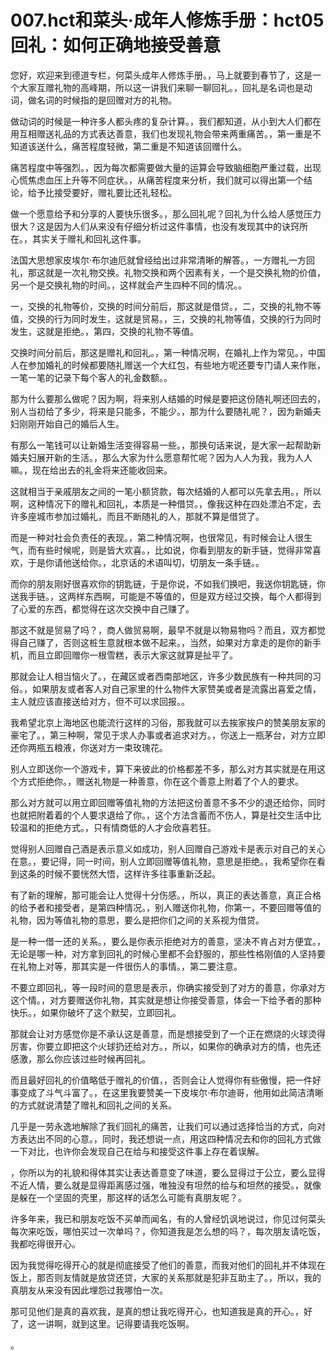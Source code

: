 # 007.hct和菜头·成年人修炼手册：hct05 回礼：如何正确地接受善意

您好，欢迎来到德道专栏，何菜头成年人修炼手册。，马上就要到春节了，这是一个大家互赠礼物的高峰期，所以这一讲我们来聊一聊回礼。，回礼是名词也是动词，做名词的时候指的是回赠对方的礼物。

做动词的时候是一种许多人都头疼的复杂计算。，我们都知道，从小到大人们都在用互相赠送礼品的方式表达善意，我们也发现礼物会带来两重痛苦。，第一重是不知道该送什么，痛苦程度轻微，第二重是不知道该回赠什么。

痛苦程度中等强烈。，因为每次都需要做大量的运算会导致脑细胞严重过载，出现心慌焦虑血压上升等不同症状。，从痛苦程度来分析，我们就可以得出第一个结论，给予比接受要好，赠礼要比还礼轻松。

做一个愿意给予和分享的人要快乐很多。，那么回礼呢？回礼为什么给人感觉压力很大？这是因为人们从来没有仔细分析过这件事情，也没有发现其中的诀窍所在。，其实关于赠礼和回礼这件事。

法国大思想家皮埃尔·布尔迪厄就曾经给出过非常清晰的解答。，一方赠礼一方回礼，那这就是一次礼物交换。礼物交换和两个因素有关，一个是交换礼物的价值，另一个是交换礼物的时间。，这样就会产生四种不同的情况。。

一，交换的礼物等价，交换的时间分前后，那这就是借贷。，二，交换的礼物不等值，交换的行为同时发生，这就是贸易。，三，交换的礼物等值，交换的行为同时发生，这就是拒绝。，第四，交换的礼物不等值。

交换时间分前后，那这是赠礼和回礼。，第一种情况啊，在婚礼上作为常见。，中国人在参加婚礼的时候都要随礼赠送一个大红包，有些地方呢还要专门请人来作账，一笔一笔的记录下每个客人的礼金数额。。

那为什么要那么做呢？因为啊，将来别人结婚的时候是要把这份随礼啊还回去的，别人当初给了多少，将来是只能多，不能少。，那为什么要随礼呢？，因为新婚夫妇刚刚开始自己的婚后人生。

有那么一笔钱可以让新婚生活变得容易一些。，那换句话来说，是大家一起帮助新婚夫妇展开新的生活。，那么大家为什么愿意帮忙呢？因为人人为我，我为人人嘛。，现在给出去的礼金将来还能收回来。

这就相当于亲戚朋友之间的一笔小额贷款，每次结婚的人都可以先拿去用。，所以啊，这种情况下的赠礼和回礼，本质是一种借贷。，像我这种在四处漂泊不定，去许多座城市参加过婚礼，而且不断随礼的人，那就不算是借贷了。

而是一种对社会负责任的表现。，第二种情况啊，也很常见，有时候会让人很生气，而有些时候呢，则是皆大欢喜。，比如说，你看到朋友的新手链，觉得非常喜欢，于是你请他送给你。，北京话的术语叫切，切朋友一条手链。。

而你的朋友刚好很喜欢你的钥匙链，于是你说，不如我们换吧，我送你钥匙链，你送我手链。，这两样东西啊，可能是不等值的，但是双方经过交换，每个人都得到了心爱的东西，都觉得在这次交换中自己赚了。

那这不就是贸易了吗？，商人做贸易啊，最早不就是以物易物吗？而且，双方都觉得自己赚了，否则这桩生意就根本做不起来。，当然，如果对方拿走的是你的新手机，而且立即回赠你一根雪糕，表示大家这就算是扯平了。

那就会让人相当恼火了。，在藏区或者西南部地区，许多少数民族有一种共同的习俗。，如果朋友或者客人对自己家里的什么物件大家赞美或者是流露出喜爱之情，主人就应该直接送给对方，但不可以求回报。。

我希望北京上海地区也能流行这样的习俗，那我就可以去挨家挨户的赞美朋友家的豪宅了。，第三种啊，常见于求人办事或者追求对方。，你送上一瓶茅台，对方立即还你两瓶五粮液，你送对方一束玫瑰花。

别人立即送你一个游戏卡，算下来彼此的价格都差不多，那么对方其实就是在用这个方式拒绝你。，赠送礼物是一种善意，你在这个善意上附着了个人的要求。

那么对方就可以用立即回赠等值礼物的方法把这份善意不多不少的退还给你，同时也就把附着着的个人要求退给了你。，这个方法含蓄而不伤人，算是社交生活中比较温和的拒绝方式。，只有情商低的人才会欣喜若狂。

觉得别人回赠自己酒是表示意义如成功，别人回赠自己游戏卡是表示对自己的关心在意。，要记得，同一时间，别人立即回赠等值礼物，意思是拒绝。，我希望你在看到这条的时候不要恍然大悟，这样许多往事重新泛起。

有了新的理解，那可能会让人觉得十分伤感。，所以，真正的表达善意，真正合格的给予者和接受者，是第四种情况。，别人赠送你礼物，你第一，不要回赠等值的礼物，因为等值礼物的意思，要么是把你们之间的关系视为借贷。

是一种一借一还的关系。，要么是你表示拒绝对方的善意，坚决不肯占对方便宜。，无论是哪一种，对方拿到回礼的时候心里都不会舒服的，那些性格刚值的人坚持要在礼物上对等，那其实是一件很伤人的事情。，第二要注意。

不要立即回礼，等一段时间的意思是表示，你确实接受到了对方的善意，你承对方这个情。，对方要赠送你礼物，其实就是想让你接受善意，体会一下给予者的那种快乐。，如果你破坏了这个默契，立即回礼。

那就会让对方感觉你是不承认这是善意，而是想接受到了一个正在燃烧的火球烫得厉害，你要立即把这个火球扔还给对方。，所以，如果你的确承对方的情，也先还感激，那么你应该过些时候再回礼。

而且最好回礼的价值略低于赠礼的价值，，否则会让人觉得你有些傲慢，把一件好事变成了斗气斗富了。，在这里我要赞美一下皮埃尔·布尔迪哥，他用如此简洁清晰的方式就说清楚了赠礼和回礼之间的关系。

几乎是一劳永逸地解除了我们回礼的痛苦，让我们可以通过选择恰当的方式，向对方表达出不同的心意。，同时，我还想说一点，用这四种情况去和你的回礼方式做一下对比，也许你会发现自己在给与和接受这件事上存在着误解。

，你所以为的礼貌和得体其实让表达善意变了味道，要么显得过于公立，要么显得不近人情，要么就是显得距离感过强，唯独没有坦然的给与和坦然的接受。，就像是躲在一个坚固的壳里，那这样的话怎么可能有真朋友呢？。

许多年来，我已和朋友吃饭不买单而闻名，有的人曾经饥讽地说过，你见过何菜头每次来吃饭，哪怕买过一次单吗？，你知道我是怎么想的吗？，每次朋友请吃饭，我都吃得很开心。

因为我觉得吃得开心的就是彻底接受了他们的善意，而我对他们的回礼并不体现在饭上，那否则友情就是放贷还贷，大家的关系那就是犯非互助主了。，所以，我的真朋友从来没有因此埋怨过我哪怕一次。

那可见他们是真的喜欢我，是真的想让我吃得开心，也知道我是真的开心。，好了，这一讲啊，就到这里。记得要请我吃饭啊。

。